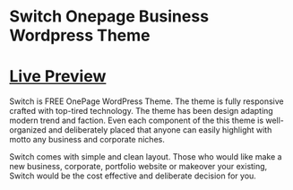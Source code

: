 Switch Onepage Business Wordpress Theme
========

<a href="http://www.themexpert.com/wordpress-themes/switch">Live Preview</a>
========
Switch is FREE OnePage WordPress Theme. The theme is fully responsive crafted with top-tired technology. The theme has been design adapting modern trend and faction. Even each component of the this theme is well-organized and deliberately placed that anyone can easily highlight with motto any business and corporate niches.

Switch comes with simple and clean layout. Those who would like make a new business, corporate, portfolio website or makeover your existing, Switch would be the cost effective and deliberate decision for you.
